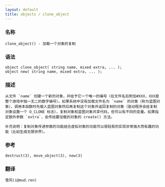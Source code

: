 ```yaml
---
layout: default
title: objects / clone_object
---
```


### 名称

    clone_object() - 加载一个对象的复制

### 语法

    object clone_object( string name, mixed extra, ... );
    object new( string name, mixed extra, ... );

### 描述

    从文件 `name` 创建一个新的对象，并给予它一个唯一的编号（在文件名后附加#XXX，XXX是整个游戏中独一无二的数字编号）。如果系统中没有加载文件名为 `name` 的对象（称为蓝图对象），调用本函数时先载入蓝图对象然后再复制这个对象并返回复制的对象（驱动程序会给复制对象设置一个 O_CLONE 标志），复制对象和蓝图对象共享代码，但可以有不同的变量。如果指定额外参数 `extra`，会传给要加载的对象的 create() 方法。

    补充说明：复制对象传递参数的功能结合虚拟对象的功能可以很轻易的实现非常强大而有趣的功能（比如生成无限世界）。

### 参考

    destruct(3), move_object(3), new(3)

### 翻译

    雪风(i@mud.ren)
